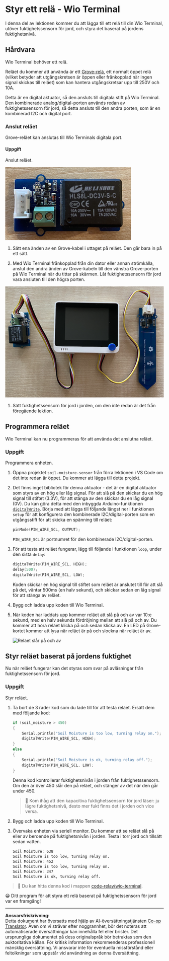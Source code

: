 <!--
CO_OP_TRANSLATOR_METADATA:
{
  "original_hash": "f3c5d8afa2ef6a0b425ef8ff20615cb4",
  "translation_date": "2025-08-27T22:57:58+00:00",
  "source_file": "2-farm/lessons/3-automated-plant-watering/wio-terminal-relay.md",
  "language_code": "sv"
}
-->
# Styr ett relä - Wio Terminal

I denna del av lektionen kommer du att lägga till ett relä till din Wio Terminal, utöver fuktighetssensorn för jord, och styra det baserat på jordens fuktighetsnivå.

## Hårdvara

Wio Terminal behöver ett relä.

Reläet du kommer att använda är ett [Grove-relä](https://www.seeedstudio.com/Grove-Relay.html), ett normalt öppet relä (vilket betyder att utgångskretsen är öppen eller frånkopplad när ingen signal skickas till reläet) som kan hantera utgångskretsar upp till 250V och 10A.

Detta är en digital aktuator, så den ansluts till digitala stift på Wio Terminal. Den kombinerade analog/digital-porten används redan av fuktighetssensorn för jord, så detta ansluts till den andra porten, som är en kombinerad I2C och digital port.

### Anslut reläet

Grove-reläet kan anslutas till Wio Terminals digitala port.

#### Uppgift

Anslut reläet.

![Ett Grove-relä](../../../../../translated_images/grove-relay.d426958ca210fbd0fb7983d7edc069d46c73a8b0a099d94797bd756f7b6bb6be.sv.png)

1. Sätt ena änden av en Grove-kabel i uttaget på reläet. Den går bara in på ett sätt.

1. Med Wio Terminal frånkopplad från din dator eller annan strömkälla, anslut den andra änden av Grove-kabeln till den vänstra Grove-porten på Wio Terminal när du tittar på skärmen. Låt fuktighetssensorn för jord vara ansluten till den högra porten.

![Grove-reläet anslutet till den vänstra porten, och fuktighetssensorn för jord ansluten till den högra porten](../../../../../translated_images/wio-relay-and-soil-moisture-sensor.ed722202d42babe0be5f4518cf13e8c2c81e8df21d37839266cbdb60cf30172d.sv.png)

1. Sätt fuktighetssensorn för jord i jorden, om den inte redan är det från föregående lektion.

## Programmera reläet

Wio Terminal kan nu programmeras för att använda det anslutna reläet.

### Uppgift

Programmera enheten.

1. Öppna projektet `soil-moisture-sensor` från förra lektionen i VS Code om det inte redan är öppet. Du kommer att lägga till detta projekt.

2. Det finns inget bibliotek för denna aktuator - det är en digital aktuator som styrs av en hög eller låg signal. För att slå på den skickar du en hög signal till stiftet (3.3V), för att stänga av den skickar du en låg signal (0V). Du kan göra detta med den inbyggda Arduino-funktionen [`digitalWrite`](https://www.arduino.cc/reference/en/language/functions/digital-io/digitalwrite/). Börja med att lägga till följande längst ner i funktionen `setup` för att konfigurera den kombinerade I2C/digital-porten som en utgångsstift för att skicka en spänning till reläet:

    ```cpp
    pinMode(PIN_WIRE_SCL, OUTPUT);
    ```

    `PIN_WIRE_SCL` är portnumret för den kombinerade I2C/digital-porten.

1. För att testa att reläet fungerar, lägg till följande i funktionen `loop`, under den sista `delay`:

    ```cpp
    digitalWrite(PIN_WIRE_SCL, HIGH);
    delay(500);
    digitalWrite(PIN_WIRE_SCL, LOW);
    ```

    Koden skickar en hög signal till stiftet som reläet är anslutet till för att slå på det, väntar 500ms (en halv sekund), och skickar sedan en låg signal för att stänga av reläet.

1. Bygg och ladda upp koden till Wio Terminal.

1. När koden har laddats upp kommer reläet att slå på och av var 10:e sekund, med en halv sekunds fördröjning mellan att slå på och av. Du kommer att höra reläet klicka på och sedan klicka av. En LED på Grove-kortet kommer att lysa när reläet är på och slockna när reläet är av.

    ![Reläet slår på och av](../../../../../images/relay-turn-on-off.gif)

## Styr reläet baserat på jordens fuktighet

Nu när reläet fungerar kan det styras som svar på avläsningar från fuktighetssensorn för jord.

### Uppgift

Styr reläet.

1. Ta bort de 3 rader kod som du lade till för att testa reläet. Ersätt dem med följande kod:

    ```cpp
    if (soil_moisture > 450)
    {
        Serial.println("Soil Moisture is too low, turning relay on.");
        digitalWrite(PIN_WIRE_SCL, HIGH);
    }
    else
    {
        Serial.println("Soil Moisture is ok, turning relay off.");
        digitalWrite(PIN_WIRE_SCL, LOW);
    }
    ```

    Denna kod kontrollerar fuktighetsnivån i jorden från fuktighetssensorn. Om den är över 450 slår den på reläet, och stänger av det när den går under 450.

    > 💁 Kom ihåg att den kapacitiva fuktighetssensorn för jord läser: ju lägre fuktighetsnivå, desto mer fukt finns det i jorden och vice versa.

1. Bygg och ladda upp koden till Wio Terminal.

1. Övervaka enheten via seriell monitor. Du kommer att se reläet slå på eller av beroende på fuktighetsnivån i jorden. Testa i torr jord och tillsätt sedan vatten.

    ```output
    Soil Moisture: 638
    Soil Moisture is too low, turning relay on.
    Soil Moisture: 452
    Soil Moisture is too low, turning relay on.
    Soil Moisture: 347
    Soil Moisture is ok, turning relay off.
    ```

> 💁 Du kan hitta denna kod i mappen [code-relay/wio-terminal](../../../../../2-farm/lessons/3-automated-plant-watering/code-relay/wio-terminal).

😀 Ditt program för att styra ett relä baserat på fuktighetssensorn för jord var en framgång!

---

**Ansvarsfriskrivning**:  
Detta dokument har översatts med hjälp av AI-översättningstjänsten [Co-op Translator](https://github.com/Azure/co-op-translator). Även om vi strävar efter noggrannhet, bör det noteras att automatiserade översättningar kan innehålla fel eller brister. Det ursprungliga dokumentet på dess originalspråk bör betraktas som den auktoritativa källan. För kritisk information rekommenderas professionell mänsklig översättning. Vi ansvarar inte för eventuella missförstånd eller feltolkningar som uppstår vid användning av denna översättning.